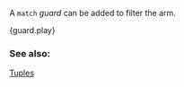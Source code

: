 A `match` *guard* can be added to filter the arm.

{guard.play}

### See also:

[Tuples](/tuples.html)
